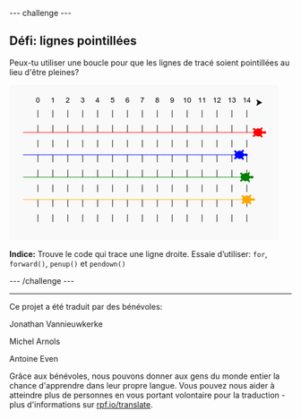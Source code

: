 --- challenge ---

## Défi: lignes pointillées

Peux-tu utiliser une boucle pour que les lignes de tracé soient pointillées au lieu d'être pleines?

![capture d'écran](images/race-finished.png)

**Indice:** Trouve le code qui trace une ligne droite. Essaie d’utiliser: `for`, `forward()`, `penup()` et `pendown()`

--- /challenge ---


***
Ce projet a été traduit par des bénévoles:

Jonathan Vannieuwkerke

Michel Arnols

Antoine Even

Grâce aux bénévoles, nous pouvons donner aux gens du monde entier la chance d'apprendre dans leur propre langue. Vous pouvez nous aider à atteindre plus de personnes en vous portant volontaire pour la traduction - plus d'informations sur [rpf.io/translate](https://rpf.io/translate).
